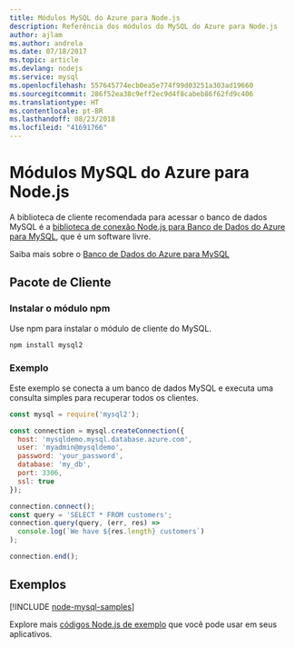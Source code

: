 ```yaml
---
title: Módulos MySQL do Azure para Node.js
description: Referência dos módulos do MySQL do Azure para Node.js
author: ajlam
ms.author: andrela
ms.date: 07/18/2017
ms.topic: article
ms.devlang: nodejs
ms.service: mysql
ms.openlocfilehash: 557645774ecb0ea5e774f99d03251a303ad19660
ms.sourcegitcommit: 286f52ea38c9eff2ec9d4f8cabeb86f62fd9c406
ms.translationtype: HT
ms.contentlocale: pt-BR
ms.lasthandoff: 08/23/2018
ms.locfileid: "41691766"
---
```

# <a name="azure-mysql-modules-for-nodejs"></a>Módulos MySQL do Azure para Node.js

A biblioteca de cliente recomendada para acessar o banco de dados MySQL é a [biblioteca de conexão Node.js para Banco de Dados do Azure para MySQL](https://github.com/sidorares/node-mysql2), que é um software livre. 

Saiba mais sobre o [Banco de Dados do Azure para MySQL](https://docs.microsoft.com/azure/MySQL/)

## <a name="client-package"></a>Pacote de Cliente

### <a name="install-the-npm-module"></a>Instalar o módulo npm

Use npm para instalar o módulo de cliente do MySQL.

```bash
npm install mysql2
```   

### <a name="example"></a>Exemplo

Este exemplo se conecta a um banco de dados MySQL e executa uma consulta simples para recuperar todos os clientes.

```javascript
const mysql = require('mysql2');

const connection = mysql.createConnection({
  host: 'mysqldemo.mysql.database.azure.com',
  user: 'myadmin@mysqldemo',
  password: 'your_password',
  database: 'my_db',
  port: 3306,
  ssl: true
});

connection.connect();
const query = 'SELECT * FROM customers';
connection.query(query, (err, res) =>
  console.log(`We have ${res.length} customers`)
);

connection.end();
```

## <a name="samples"></a>Exemplos

[!INCLUDE [node-mysql-samples](../docs-ref-conceptual/includes/mysql-samples.md)]

Explore mais [códigos Node.js de exemplo](https://azure.microsoft.com/resources/samples/?platform=nodejs) que você pode usar em seus aplicativos.
